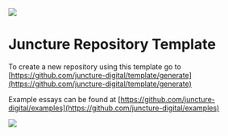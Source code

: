 [![](https://v3.juncture-digital.org/images/wb.svg)](https://v3.juncture-digital.org/wb)

# Juncture Repository Template

<param ve-iframe
src="https://archive.org/embed/204491-operation-fast-and-furious-draft-report/page/n1/mode/1up"
fit="contain">

To create a new repository using this template go to [https://github.com/juncture-digital/template/generate](https://github.com/juncture-digital/template/generate)

Example essays can be found at [https://github.com/juncture-digital/examples](https://github.com/juncture-digital/examples)

<param ve-image url="https://commons.wikimedia.org/wiki/File:Ch%C3%A2teau_de_Val%C3%A8re_et_Haut_de_Cry_-_juillet_2022.jpg#/media/File:Ch%C3%A2teau_de_Val%C3%A8re_et_Haut_de_Cry_-_juillet_2022.jpg"
title="This is a Photo!"
description="And this is the description where I describe the descriptors."
fit="contain">

<a href="https://www.juncture-digital.org"><img src="https://juncture-digital.github.io/juncture/static/images/ve-button.png"></a>
